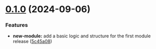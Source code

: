 # [0.1.0](https://github.com/hipponix/terraform-aws-network/compare/v0.0.0...v0.1.0) (2024-09-06)


### Features

* **new-module:** add a basic logic and structure for the first module release ([5c45a08](https://github.com/hipponix/terraform-aws-network/commit/5c45a080e7be9a85ad3ccf7471bfc8c21170b3c1))
